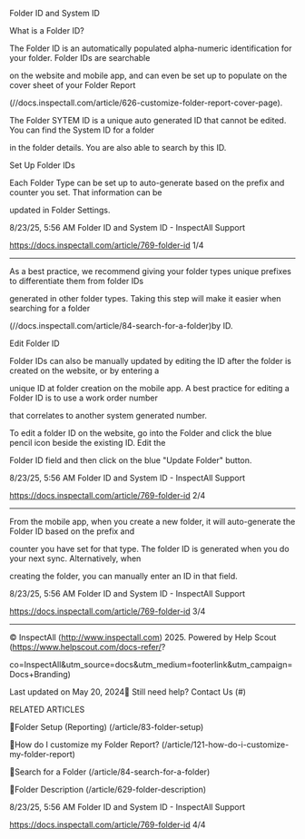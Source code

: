 Folder ID and System ID

What is a Folder ID?

The Folder ID is an automatically populated alpha-numeric identification for your folder.  Folder IDs are searchable

on the website and mobile app, and can even be set up to populate on the cover sheet of your Folder Report

(//docs.inspectall.com/article/626-customize-folder-report-cover-page).

The Folder SYTEM ID is a unique auto generated ID that cannot be edited. You can find the System ID for a folder

in the folder details. You are also able to search by this ID.

Set Up Folder IDs

Each Folder Type can be set up to auto-generate based on the prefix and counter you set.  That information can be

updated in Folder Settings.

8/23/25, 5:56 AM Folder ID and System ID - InspectAll Support

https://docs.inspectall.com/article/769-folder-id 1/4


---

As a best practice, we recommend giving your folder types unique prefixes to differentiate them from folder IDs

generated in other folder types.  Taking this step will make it easier when searching for a folder

(//docs.inspectall.com/article/84-search-for-a-folder)by ID.

Edit Folder ID

Folder IDs can also be manually updated by editing the ID after the folder is created on the website, or by entering a

unique ID at folder creation on the mobile app.  A  best practice for editing a Folder ID is to use a work order number

that correlates to another system generated number.

To edit a folder ID on the website, go into the Folder and click the blue pencil icon beside the existing ID. Edit the

Folder ID field and then click on the blue "Update Folder" button.

8/23/25, 5:56 AM Folder ID and System ID - InspectAll Support

https://docs.inspectall.com/article/769-folder-id 2/4


---

From the mobile app, when you create a new folder, it will auto-generate the Folder ID based on the prefix and

counter you have set for that type.  The folder ID is generated when you do your next sync.  Alternatively, when

creating the folder, you can manually enter an ID in that field.

8/23/25, 5:56 AM Folder ID and System ID - InspectAll Support

https://docs.inspectall.com/article/769-folder-id 3/4


---

© InspectAll (http://www.inspectall.com) 2025. Powered by Help Scout (https://www.helpscout.com/docs-refer/?

co=InspectAll&utm_source=docs&utm_medium=footerlink&utm_campaign=Docs+Branding)

Last updated on May 20, 2024 Still need help? Contact Us (#)

RELATED ARTICLES

Folder Setup (Reporting) (/article/83-folder-setup)

How do I customize my Folder Report? (/article/121-how-do-i-customize-my-folder-report)

Search for a Folder (/article/84-search-for-a-folder)

Folder Description (/article/629-folder-description)

8/23/25, 5:56 AM Folder ID and System ID - InspectAll Support

https://docs.inspectall.com/article/769-folder-id 4/4

